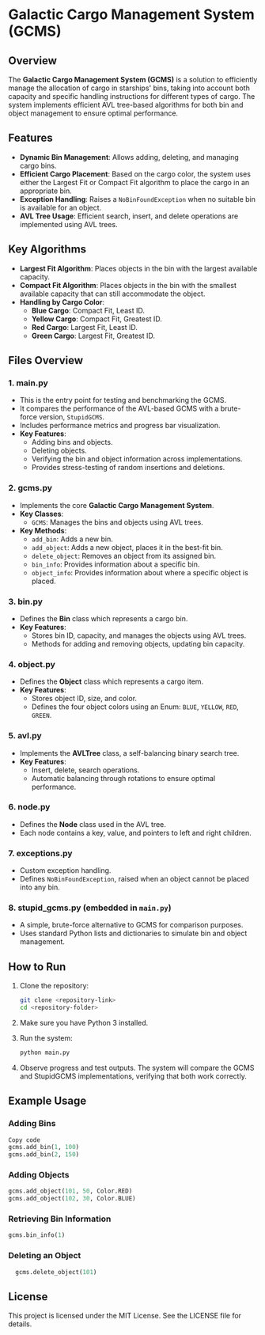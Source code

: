 # Galactic Cargo Management System (GCMS)

## Overview

The **Galactic Cargo Management System (GCMS)** is a solution to efficiently manage the allocation of cargo in starships' bins, taking into account both capacity and specific handling instructions for different types of cargo. The system implements efficient AVL tree-based algorithms for both bin and object management to ensure optimal performance.

## Features

- **Dynamic Bin Management**: Allows adding, deleting, and managing cargo bins.
- **Efficient Cargo Placement**: Based on the cargo color, the system uses either the Largest Fit or Compact Fit algorithm to place the cargo in an appropriate bin.
- **Exception Handling**: Raises a `NoBinFoundException` when no suitable bin is available for an object.
- **AVL Tree Usage**: Efficient search, insert, and delete operations are implemented using AVL trees.

## Key Algorithms

- **Largest Fit Algorithm**: Places objects in the bin with the largest available capacity.
- **Compact Fit Algorithm**: Places objects in the bin with the smallest available capacity that can still accommodate the object.
- **Handling by Cargo Color**: 
  - **Blue Cargo**: Compact Fit, Least ID.
  - **Yellow Cargo**: Compact Fit, Greatest ID.
  - **Red Cargo**: Largest Fit, Least ID.
  - **Green Cargo**: Largest Fit, Greatest ID.

## Files Overview

### 1. **main.py**
   - This is the entry point for testing and benchmarking the GCMS.
   - It compares the performance of the AVL-based GCMS with a brute-force version, `StupidGCMS`.
   - Includes performance metrics and progress bar visualization.
   - **Key Features**:
     - Adding bins and objects.
     - Deleting objects.
     - Verifying the bin and object information across implementations.
     - Provides stress-testing of random insertions and deletions.

### 2. **gcms.py**
   - Implements the core **Galactic Cargo Management System**.
   - **Key Classes**:
     - `GCMS`: Manages the bins and objects using AVL trees.
   - **Key Methods**:
     - `add_bin`: Adds a new bin.
     - `add_object`: Adds a new object, places it in the best-fit bin.
     - `delete_object`: Removes an object from its assigned bin.
     - `bin_info`: Provides information about a specific bin.
     - `object_info`: Provides information about where a specific object is placed.

### 3. **bin.py**
   - Defines the **Bin** class which represents a cargo bin.
   - **Key Features**:
     - Stores bin ID, capacity, and manages the objects using AVL trees.
     - Methods for adding and removing objects, updating bin capacity.

### 4. **object.py**
   - Defines the **Object** class which represents a cargo item.
   - **Key Features**:
     - Stores object ID, size, and color.
     - Defines the four object colors using an Enum: `BLUE`, `YELLOW`, `RED`, `GREEN`.

### 5. **avl.py**
   - Implements the **AVLTree** class, a self-balancing binary search tree.
   - **Key Features**:
     - Insert, delete, search operations.
     - Automatic balancing through rotations to ensure optimal performance.

### 6. **node.py**
   - Defines the **Node** class used in the AVL tree.
   - Each node contains a key, value, and pointers to left and right children.

### 7. **exceptions.py**
   - Custom exception handling.
   - Defines `NoBinFoundException`, raised when an object cannot be placed into any bin.

### 8. **stupid_gcms.py** (embedded in `main.py`)
   - A simple, brute-force alternative to GCMS for comparison purposes.
   - Uses standard Python lists and dictionaries to simulate bin and object management.

## How to Run

1. Clone the repository:
   ```bash
   git clone <repository-link>
   cd <repository-folder>
   ```
2. Make sure you have Python 3 installed.

3. Run the system:
   ```bash
   python main.py
   ```
4. Observe progress and test outputs. The system will compare the GCMS and StupidGCMS implementations, verifying that both work correctly.

## Example Usage
### Adding Bins
  ```python
  Copy code
  gcms.add_bin(1, 100)
  gcms.add_bin(2, 150)
  ```
### Adding Objects
  ```python
  gcms.add_object(101, 50, Color.RED)
  gcms.add_object(102, 30, Color.BLUE)
  ```
### Retrieving Bin Information
  ```python
  gcms.bin_info(1)
  ```
### Deleting an Object
  ```python
    gcms.delete_object(101)
  ```
## License
This project is licensed under the MIT License. See the LICENSE file for details.
